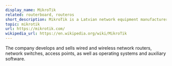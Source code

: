 ```yaml
---
display_name: MikroTik
related: routerboard, routeros
short_description: MikroTik is a Latvian network equipment manufacturer.
topic: mikrotik
url: https://mikrotik.com/
wikipedia_url: https://en.wikipedia.org/wiki/MikroTik
---
```

The company develops and sells wired and wireless network routers, network switches, access points, as well as operating systems and auxiliary software.
